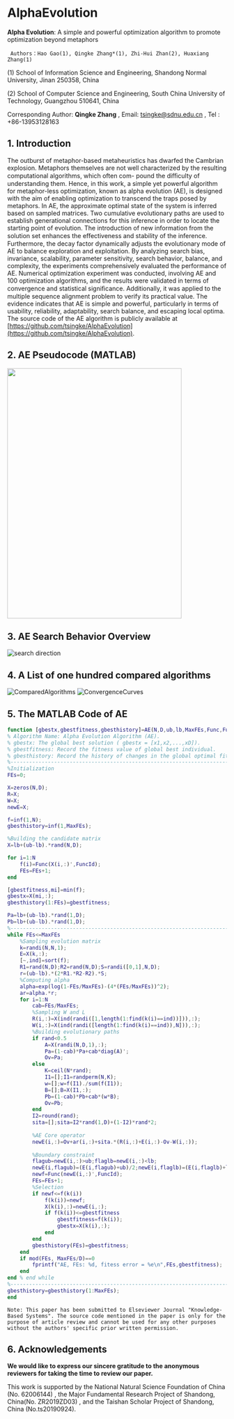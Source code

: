 # AlphaEvolution
**Alpha Evolution**: A simple and powerful optimization algorithm to promote optimization beyond metaphors

```
 Authors：Hao Gao(1), Qingke Zhang*(1), Zhi-Hui Zhan(2), Huaxiang Zhang(1)
```

(1) School of Information Science and Engineering, Shandong Normal University, Jinan 250358, China

(2) School of Computer Science and Engineering, South China University of Technology, Guangzhou 510641, China

Corresponding Author: **Qingke Zhang** , Email: tsingke@sdnu.edu.cn , Tel :  +86-13953128163



## 1. Introduction
The outburst of metaphor-based metaheuristics has dwarfed the Cambrian explosion. Metaphors
themselves are not well characterized by the resulting computational algorithms, which often com-
pound the diﬃculty of understanding them. Hence, in this work, a simple yet powerful algorithm for
metaphor-less optimization, known as alpha evolution (AE), is designed with the aim of enabling
optimization to transcend the traps posed by metaphors. In AE, the approximate optimal state of
the system is inferred based on sampled matrices. Two cumulative evolutionary paths are used to
establish generational connections for this inference in order to locate the starting point of evolution.
The introduction of new information from the solution set enhances the eﬀectiveness and stability
of the inference. Furthermore, the decay factor dynamically adjusts the evolutionary mode of AE
to balance exploration and exploitation. By analyzing search bias, invariance, scalability, parameter
sensitivity, search behavior, balance, and complexity, the experiments comprehensively evaluated
the performance of AE. Numerical optimization experiment was conducted, involving AE and 100
optimization algorithms, and the results were validated in terms of convergence and statistical
signiﬁcance. Additionally, it was applied to the multiple sequence alignment problem to verify its
practical value. The evidence indicates that AE is simple and powerful, particularly in terms of
usability, reliability, adaptability, search balance, and escaping local optima.
The source code of the AE algorithm is publicly available at [https://github.com/tsingke/AlphaEvolution](https://github.com/tsingke/AlphaEvolution).

 

## 2. AE Pseudocode (MATLAB)

<img src="./AE/AEcode.png" width='400' height='575' >

## 3. AE Search Behavior Overview

![search direction](./AE/AEbehavior.png)

## 4. A List of one hundred compared algorithms
![ComparedAlgorithms](./AE/Algorithms.png)
![ConvergenceCurves](./AE/AEcurves.png)


## 5. The MATLAB Code of AE
```MATLAB
function [gbestx,gbestfitness,gbesthistory]=AE(N,D,ub,lb,MaxFEs,Func,FuncId)
% Algorithm Name: Alpha Evolution Algorithm (AE).
% gbestx: The global best solution ( gbestx = [x1,x2,...,xD]).
% gbestfitness: Record the fitness value of global best individual.
% gbesthistory: Record the history of changes in the global optimal fitness.
%---------------------------------------------------------------------------
%Initialization
FEs=0;

X=zeros(N,D);
R=X;
W=X;
newE=X;

f=inf(1,N);
gbesthistory=inf(1,MaxFEs);

%Building the candidate matrix
X=lb+(ub-lb).*rand(N,D);

for i=1:N
    f(i)=Func(X(i,:)',FuncId);
    FEs=FEs+1;
end

[gbestfitness,mi]=min(f);
gbestx=X(mi,:);
gbesthistory(1:FEs)=gbestfitness;

Pa=lb+(ub-lb).*rand(1,D);
Pb=lb+(ub-lb).*rand(1,D);
%---------------------------------------------------------------------------
while FEs<=MaxFEs
    %Sampling evolution matrix
    k=randi(N,N,1);
    E=X(k,:);
    [~,ind]=sort(f);
    R1=rand(N,D);R2=rand(N,D);S=randi([0,1],N,D);
    r=(ub-lb).*(2*R1.*R2-R2).*S;
    %Computing alpha
    alpha=exp(log(1-FEs/MaxFEs)-(4*(FEs/MaxFEs))^2);
    ar=alpha.*r;
    for i=1:N
        cab=FEs/MaxFEs;
        %Sampling W and L
        R(i,:)=X(ind(randi([1,length(1:find(k(i)==ind))])),:);
        W(i,:)=X(ind(randi([length(1:find(k(i)==ind)),N])),:);
        %Building evolutionary paths
        if rand<0.5
            A=X(randi(N,D,1),:);
            Pa=(1-cab)*Pa+cab*diag(A)';
            Ov=Pa;
        else
            K=ceil(N*rand);
            I1=[];I1=randperm(N,K);
            w=[];w=f(I1)./sum(f(I1));
            B=[];B=X(I1,:);
            Pb=(1-cab)*Pb+cab*(w*B);
            Ov=Pb;
        end
        I2=round(rand);
        sita=[];sita=I2*rand(1,D)+(1-I2)*rand*2;
        
        %AE Core operator
        newE(i,:)=Ov+ar(i,:)+sita.*(R(i,:)+E(i,:)-Ov-W(i,:));
        
        %Boundary constraint
        flagub=newE(i,:)>ub;flaglb=newE(i,:)<lb;
        newE(i,flagub)=(E(i,flagub)+ub)/2;newE(i,flaglb)=(E(i,flaglb)+lb)/2;
        newf=Func(newE(i,:)',FuncId);
        FEs=FEs+1;
        %Selection
        if newf<=f(k(i))
            f(k(i))=newf;
            X(k(i),:)=newE(i,:); 
            if f(k(i))<=gbestfitness
                gbestfitness=f(k(i));
                gbestx=X(k(i),:);
            end
        end
        gbesthistory(FEs)=gbestfitness;
    end
    if mod(FEs, MaxFEs/D)==0
        fprintf("AE, FEs: %d, fitess error = %e\n",FEs,gbestfitness);
    end
end % end while
%---------------------------------------------------------------------------
gbesthistory=gbesthistory(1:MaxFEs);
end
```
`Note: This paper has been submitted to Elseviewer Journal "Knowledge-Based Systems".
The source code mentioned in the paper is only for the purpose of article review and cannot be used for any other purposes without the authors' specific prior written permission.`



## 6. Acknowledgements

**We would like to express our sincere gratitude to the anonymous reviewers for taking the time to review our paper.** 

This work is supported by the National Natural Science Foundation of China (No. 62006144) , the Major Fundamental Research Project of Shandong, China(No. ZR2019ZD03) , and the Taishan Scholar Project of Shandong, China (No.ts20190924).


